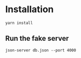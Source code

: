 # Installation
<code>yarn install</code>
## Run the fake server
<code>json-server db.json --port 4000</code>
